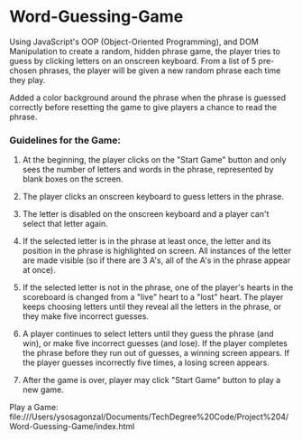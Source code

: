 # Word-Guessing-Game

Using JavaScript's OOP (Object-Oriented Programming), and DOM Manipulation to create a random, hidden phrase game, the player tries to guess by clicking letters on an onscreen keyboard. From a list of 5 pre-chosen phrases, the player will be given a new random phrase each time they play.

Added a color background around the phrase when the phrase is guessed correctly before resetting the game to give players a chance to read the phrase.


### Guidelines for the Game:

1. At the beginning, the player clicks on the "Start Game" button and only sees the number of letters and words in the phrase, represented by blank boxes on the screen.

2. The player clicks an onscreen keyboard to guess letters in the phrase.

3. The letter is disabled on the onscreen keyboard and a player can't select that letter again.

4. If the selected letter is in the phrase at least once, the letter and its position in the phrase is highlighted on screen. All instances of the letter are made visible (so if there are 3 A's, all of the A's in the phrase appear at once).

5. If the selected letter is not in the phrase, one of the player's hearts in the scoreboard is changed from a "live" heart to a "lost" heart. The player keeps choosing letters until they reveal all the letters in the phrase, or they make five incorrect guesses.

6. A player continues to select letters until they guess the phrase (and win), or make five incorrect guesses (and lose). If the player completes the phrase before they run out of guesses, a winning screen appears. If the player guesses incorrectly five times, a losing screen appears.

7. After the game is over, player may click "Start Game" button to play a new game.

Play a Game: file:///Users/ysosagonzal/Documents/TechDegree%20Code/Project%204/Word-Guessing-Game/index.html
